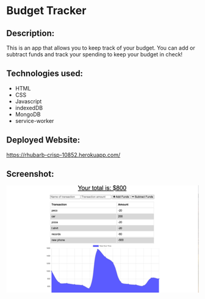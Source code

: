 # Budget Tracker

## Description:
This is an app that allows you to keep track of your budget. You can add or subtract funds and track your spending to keep your budget in check! 

## Technologies used: 
* HTML
* CSS
* Javascript
* indexedDB
* MongoDB
* service-worker 

## Deployed Website:
https://rhubarb-crisp-10852.herokuapp.com/

## Screenshot:

<img src="https://github.com/Mcrouse42/budget-tracker/blob/master/screenshot/budget%20tracker%20screen%20shot.png" />
